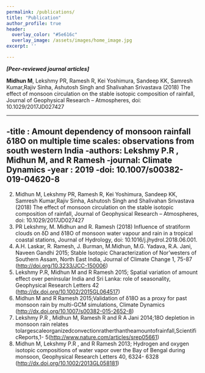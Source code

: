 ```yaml
---
permalink: /publications/
title: "Publication"
author_profile: true
header:
  overlay_color: "#5e616c"
  overlay_image: /assets/images/home_image.jpg
excerpt: ''

---
```


***[Peer-reviewed journal articles]***


**Midhun M**, Lekshmy PR, Ramesh R, Kei Yoshimura, Sandeep KK, Samresh Kumar,Rajiv
Sinha, Ashutosh Singh and Shalivahan Srivastava (2018) The effect of monsoon circulation on
the stable isotopic composition of rainfall, Journal of Geophysical Research – Atmospheres, doi:
10.1029/2017JD027427


---
-title :  Amount dependency of monsoon rainfall δ18O on multiple time scales: observations from south western India
-authors: Lekshmy P.R , Midhun M, and R Ramesh
-journal:  Climate Dynamics
-year : 2019
-doi: 10.1007/s00382-019-04620-8
---
2. Midhun M, Lekshmy PR, Ramesh R, Kei Yoshimura, Sandeep KK, Samresh Kumar,Rajiv
Sinha, Ashutosh Singh and Shalivahan Srivastava (2018) The effect of monsoon circulation on
the stable isotopic composition of rainfall, Journal of Geophysical Research – Atmospheres, doi:
10.1029/2017JD027427
3. PR Lekshmy, M. Midhun and R. Ramesh (2018) Influence of stratiform clouds on δD and δ18O
of monsoon water vapour and rain in a tropical coastal stations, Journal of Hydrology, doi:
10.1016/j.jhydrol.2018.06.001.
4. A.H. Laskar, R. Ramesh, J. Burman, M.Midhun, M.G. Yadava, R.A. Jani, Naveen Gandhi 2015;
Stable Isotopic Characterization of Nor’westers of Southern Assam, North East India, Journal of
Climate Change 1, 75-87 (http://doi.org/10.3233/JCC-150006)
5. Lekshmy P.R, Midhun M and R Ramesh 2015; Spatial variation of amount effect over peninsular
India and Sri Lanka: role of seasonality, Geophysical Research Letters 42
(http://dx.doi.org/10.1002/2015GL064517)
6. Midhun M and R Ramesh 2015;Validation of δ18O as a proxy for past monsoon rain by
multi-GCM simulations, Climate Dynamics (http://dx.doi.org/10.1007/s00382-015-2652-8)
7. Lekshmy P.R , Midhun M, Ramesh R and R A Jani 2014;18O depletion in monsoon rain relates
tolargescaleorganizedconvectionratherthantheamountofrainfall,ScientificReports,1-
5(http://www.nature.com/articles/srep05661)
8. Midhun M, Lekshmy P.R , and R Ramesh 2013; Hydrogen and oxygen isotopic compositions of
water vapor over the Bay of Bengal during monsoon, Geophysical Research Letters 40, 6324-
6328 (http://dx.doi.org/10.1002/2013GL058181)
